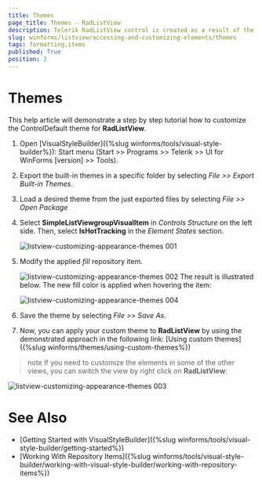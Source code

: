 ```yaml
---
title: Themes
page_title: Themes - RadListView
description: Telerik RadListView control is created as a result of the concord of the powerful data layer used by RadGridView and RadListControl, together with the outstanding Telerik Presentation Framework.
slug: winforms/listview/accessing-and-customizing-elements/themes
tags: formatting,items
published: True
position: 2 
---
```


# Themes

This help article will demonstrate a step by step tutorial how to customize the ControlDefault theme for __RadListView__. 

1. Open [VisualStyleBuilder]({%slug winforms/tools/visual-style-builder%}): Start menu (Start >> Programs >> Telerik >> UI for WinForms [version] >> Tools).

1. Export the built-in themes in a specific folder by selecting *File >> Export Built-in Themes*.

1. Load a desired theme from the just exported files by selecting *File >> Open Package*

1. Select __SimpleListViewgroupVisualItem__ in *Controls Structure* on the left side. Then, select __IsHotTracking__ in the *Element States* section.

	![listview-customizing-appearance-themes 001](images/listview-customizing-appearance-themes001.png)

1. Modify the applied *fill* repository item. 

	![listview-customizing-appearance-themes 002](images/listview-customizing-appearance-themes002.png)
	The result is illustrated below. The new fill color is applied when hovering the item:

	![listview-customizing-appearance-themes 004](images/listview-customizing-appearance-themes004.png)

1. Save the theme by selecting *File >> Save As*.

1. Now, you can apply your custom theme to __RadListView__ by using the demonstrated approach in the following link: [Using custom themes]({%slug winforms/themes/using-custom-themes%})

>note If you need to customize the elements in some of the other views, you can switch the view by right click on **RadListView**:


![listview-customizing-appearance-themes 003](images/listview-customizing-appearance-themes003.png)


# See Also 

* [Getting Started with VisualStyleBuilder]({%slug winforms/tools/visual-style-builder/getting-started%})
* [Working With Repository Items]({%slug winforms/tools/visual-style-builder/working-with-visual-style-builder/working-with-repository-items%})
